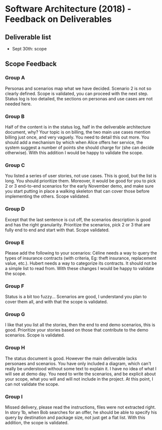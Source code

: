 # Software Architecture (2018) - Feedback on Deliverables

## Deliverable list
- Sept 30th: scope

## Scope Feedback

### Group A
Personas and scenarios map what we have decided. Scenario 2 is not so clearly defined.
Scope is validated, you can proceed with the next step.
Status log is too detailed, the sections on personas and use cases are not needed here.

### Group B
Half of the content is in the status log, half in the deliverable architecture document, why? Your topic is on billing, the two main use cases mention billing just once, and very vaguely. You need to detail this out more.
You should add a mechanism by which when Alice offers her service, the system suggest a number of points she should charge for (she can decide otherwise).
With this addition I would be happy to validate the scope.

### Group C
You listed a series of user stories, not use cases. This is good, but the list is long. You should prioritize them. Moreover, it would be good for you to pick 2 or 3 end-to-end scenarios for the early November demo, and make sure you start putting in place a walking skeleton that can cover those before implementing the others.
Scope validated.

### Group D
Except that the last sentence is cut off, the scenarios description is good and has the right granularity. Prioritize the scenarios, pick 2 or 3 that are fully end to end and start with that.
Scope validated.

### Group E
Please add the following to your scenarios: Céline needs a way to query the types of insurance contracts (with criteria, Eg: theft insurance, replacement value, etc.). Hubert needs a way to categorize its contracts. It should not be a simple list to read from.
With these changes I would be happy to validate the scope.

### Group F
Status is a bit too fuzzy...
Scenarios are good, I understand you plan to cover them all, and with that the scope is validated.

### Group G
I like that you list all the stories, then the end to end demo scenarios, this is good. Prioritize your stories based on those that contribute to the demo scenarios.
Scope is validated.

### Group H
The status document is good. However the main deliverable lacks personaes and scenarios. You have only included a diagram, which can't really be understood without some text to explain it. I have no idea of what I will see at demo day. You need to write the scenarios, and be explicit about your scope, what you will and will not include in the project.
At this point, I can not validate the scope.

### Group I
Missed delivery, please read the instructions, files were not extracted right.
In story 1b, when Bob searches for an offer, he should be able to specify his query by destination and package size, not just get a flat list.
With this addition, the scope is validated.
